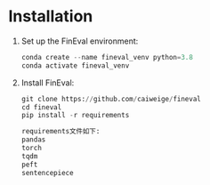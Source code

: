 # Installation

1. Set up the FinEval environment:

   ```python
   conda create --name fineval_venv python=3.8
   conda activate fineval_venv
   ```

2. Install FinEval:

    ```python
    git clone https://github.com/caiweige/fineval
    cd fineval
    pip install -r requirements
    
    requirements文件如下:
    pandas
    torch
    tqdm
    peft
    sentencepiece
    ```
